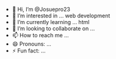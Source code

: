 - 👋 Hi, I’m @Josuepro23
- 👀 I’m interested in ... web development
- 🌱 I’m currently learning ... html
- 💞️ I’m looking to collaborate on ...
- 📫 How to reach me ...
- 😄 Pronouns: ...
- ⚡ Fun fact: ...

<!---
Josuepro23/Josuepro23 is a ✨ special ✨ repository because its `README.md` (this file) appears on your GitHub profile.
You can click the Preview link to take a look at your changes.
--->
